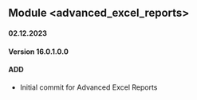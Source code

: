 ## Module <advanced_excel_reports>

#### 02.12.2023
#### Version 16.0.1.0.0
#### ADD
- Initial commit for Advanced Excel Reports
